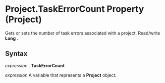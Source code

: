 
# Project.TaskErrorCount Property (Project)

Gets or sets the number of task errors associated with a project. Read/write  **Long** .


## Syntax

 _expression_ . **TaskErrorCount**

 _expression_ A variable that represents a **Project** object.

